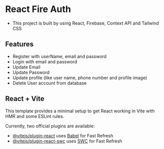 # React Fire Auth

- This project is built by using React, Firebase, Context API and Tailwind CSS

## Features

- Register with userName, email and password
- Login with email and password
- Update Email
- Update Password
- Update profile (like user name, phone number and profile image)
- Delete User account from database

## React + Vite

This template provides a minimal setup to get React working in Vite with HMR and some ESLint rules.

Currently, two official plugins are available:

- [@vitejs/plugin-react](https://github.com/vitejs/vite-plugin-react/blob/main/packages/plugin-react/README.md) uses [Babel](https://babeljs.io/) for Fast Refresh
- [@vitejs/plugin-react-swc](https://github.com/vitejs/vite-plugin-react-swc) uses [SWC](https://swc.rs/) for Fast Refresh
